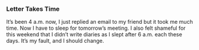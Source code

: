 ### Letter Takes Time
It’s been 4 a.m. now, I just replied an email to my friend but it took me much time. Now I have to sleep for tomorrow’s	meeting. I also felt shameful for this weekend that I didn’t write diaries as I slept after 6 a.m. each these days. It’s my fault, and I should change.
